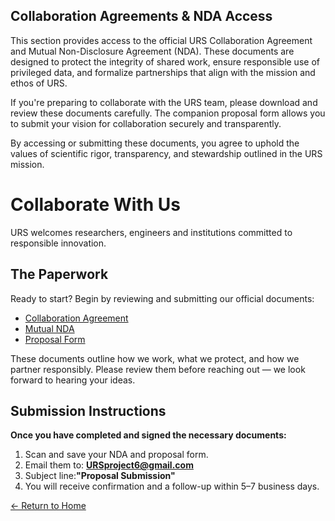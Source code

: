 
## Collaboration Agreements & NDA Access

This section provides access to the official URS Collaboration Agreement and Mutual Non-Disclosure Agreement (NDA). These documents are designed to protect the integrity of shared work, ensure responsible use of privileged data, and formalize partnerships that align with the mission and ethos of URS.

If you're preparing to collaborate with the URS team, please download and review these documents carefully. The companion proposal form allows you to submit your vision for collaboration securely and transparently.

By accessing or submitting these documents, you agree to uphold the values of scientific rigor, transparency, and stewardship outlined in the URS mission.

# Collaborate With Us

URS welcomes researchers, engineers and institutions committed to responsible innovation.

<!-- 👇 Paste the snippet here 👇 -->

##  The Paperwork

Ready to start? Begin by reviewing and submitting our official documents:

- [ Collaboration Agreement](/assets/URS_Collaboration_Agreement_1.pdf)
- [ Mutual NDA ](/assets/URS_NDA_1.pdf)
- [ Proposal Form ](/assets/URS_Collaboration_Proposal_Form.pdf)

These documents outline how we work, what we protect, and how we partner responsibly. Please review them before reaching out — we look forward to hearing your ideas.

## Submission Instructions

**Once you have completed and signed the necessary documents:**

1. Scan and save your NDA and proposal form.
2. Email them to: **URSproject6@gmail.com**
3. Subject line:**"Proposal Submission"**
4. You will receive confirmation and a follow-up within 5–7 business days.


[← Return to Home](/index.md)
